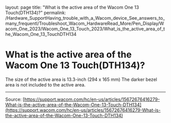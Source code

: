 layout: page
title: "What is the active area of the Wacom One 13 Touch(DTH134)?"
permalink: /Hardware_SupportHaving_trouble_with_a_Wacom_device_See_answers_to_many_frequentl/Troubleshoot_Wacom_HardwareRead_More/Pen_Display/Wacom_One_2023/Wacom_One_13_Touch_2023/What_is_the_active_area_of_the_Wacom_One_13_TouchDTH134

# What is the active area of the Wacom One 13 Touch(DTH134)?

The size of the active area is 13.3-inch (294 x 165 mm) The darker bezel area is not included to the active area.

---
Source: [https://support.wacom.com/hc/en-us/articles/15672676416279-What-is-the-active-area-of-the-Wacom-One-13-Touch-DTH134](https://support.wacom.com/hc/en-us/articles/15672676416279-What-is-the-active-area-of-the-Wacom-One-13-Touch-DTH134)

